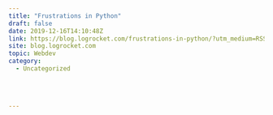 ```yaml
---
title: "Frustrations in Python"
draft: false
date: 2019-12-16T14:10:48Z
link: https://blog.logrocket.com/frustrations-in-python/?utm_medium=RSS&utm_source=hune
site: blog.logrocket.com
topic: Webdev
category:
  - Uncategorized
  
   
  

---
```


